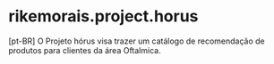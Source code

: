 # rikemorais.project.horus
[pt-BR] O Projeto hórus visa trazer um catálogo de recomendação de produtos para clientes da área Oftalmica.
